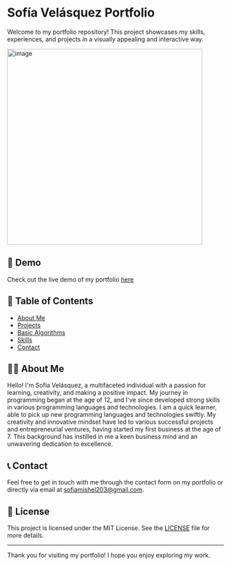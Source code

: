# Sofía Velásquez Portfolio

Welcome to my portfolio repository! This project showcases my skills, experiences, and projects in a visually appealing and interactive way.

<img width="454" alt="image" src="https://github.com/Sofiamishel2003/portafolio_sofia/assets/98661058/8aed1af0-5dc9-4878-8777-7baf143a65aa">

## 🚀 Demo
Check out the live demo of my portfolio [here](https://portafolio-sofia-two.vercel.app/) 

## 📑 Table of Contents
- [About Me](#about-me)
- [Projects](#projects)
- [Basic Algorithms](#basic-algorithms)
- [Skills](#skills)
- [Contact](#contact)

## 🧑‍💻 About Me
Hello! I&apos;m Sofía Velásquez, a multifaceted individual with a passion for learning, creativity, and making a positive impact. My journey in programming began at the age of 12, and I&apos;ve since developed strong skills in various programming languages and technologies. I am a quick learner, able to pick up new programming languages and technologies swiftly. My creativity and innovative mindset have led to various successful projects and entrepreneurial ventures, having started my first business at the age of 7. This background has instilled in me a keen business mind and an unwavering dedication to excellence.



## 📞 Contact
Feel free to get in touch with me through the contact form on my portfolio or directly via email at [sofiamishel203@gmail.com](mailto:sofiamishel203@gmail.com).

## 📄 License
This project is licensed under the MIT License. See the [LICENSE](LICENSE) file for more details.

---

Thank you for visiting my portfolio! I hope you enjoy exploring my work.
